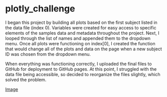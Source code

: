 # plotly_challenge

I began this project by building all plots based on the first subject listed in the data file (index 0).  Variables were created for easy access to specific elements of the samples data and metadata throughout the project.  Next, I looped through the list of names and appended them to the dropdown menu.  Once all plots were functioning on index[0], I created the function that would change all of the plots and data on the page when a new subject ID was chosen from the dropdown menu.  

When everything was functioning correctly, I uploaded the final files to GitHub for deployment to GitHub pages.  At this point, I struggled with the data file being accessible, so decided to reorganize the files slightly, which solved the problem.  

<img align="center">[Image](https://github.com/carlymckelvy/plotly_challenge/blob/main/Images/bacteria.jpg)</img>
